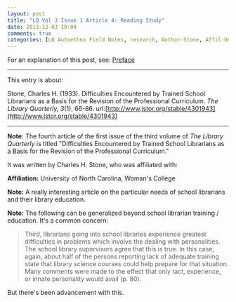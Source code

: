 ```yaml
---
layout: post
title: "LQ Vol 3 Issue 1 Article 4: Reading Study"
date: 2013-12-03 10:04
comments: true
categories: [LQ Autoethno Field Notes, research, Author-Stone, Affil-University of North Carolina]
---
```


For an explanation of this post, see:
[Preface](/blog/2013/08/14/lq-autoethnography-research-journal-preface/)

---

This entry is about:

Stone, Charles H. (1933). Difficulties Encountered by Trained
School Librarians as a Basis for the Revision of the Professional
Curriculum. *The Library Quarterly, 3*(1), 66-86.
url:[http://www.jstor.org/stable/4301943](http://www.jstor.org/stable/4301943)

---

**Note:** The fourth article of the first issue of the third
volume of *The Library Quarterly* is titled "Difficulties
Encountered by Trained School Librarians as a Basis for the
Revision of the Professional Curriculum."

It was written by Charles H. Stone, who was affiliated
with:

**Affiliation:** University of North Carolina, Woman's College

**Note:** A really interesting article on the particular needs of
school librarians and their library education.

**Note:** The following can be generalized beyond school librarian
training / education. It's a common concern:

> Third, librarians going into school libraries experience
> greatest difficulties in problems which involve the dealing with
> personalities. The school library supervisors agree that this is
> true. In this case, again, about half of the persons reporting
> lack of adequate training state that library science courses
> could help prepare for that situation. Many comments were made
> to the effect that only tact, experience, or innate personality
> would avail (p. 80).

But there's been advancement with this.
